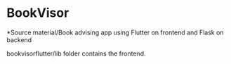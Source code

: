 # BookVisor

*Source material/Book advising app using Flutter on frontend and Flask on backend

bookvisorflutter/lib folder contains the frontend. 

  
  
